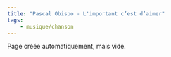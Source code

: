 ```yaml
---
title: "Pascal Obispo - L'important c’est d’aimer"
tags:
    - musique/chanson
---
```


Page créée automatiquement, mais vide.
